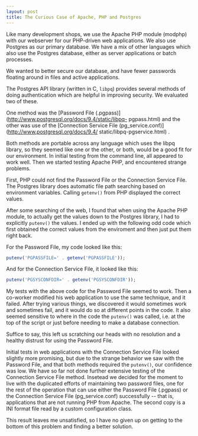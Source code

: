 ```yaml
---
layout: post
title: The Curious Case of Apache, PHP and Postgres
---
```


Like many development shops, we use the Apache PHP module (modphp) with
our webserver for our PHP-driven web applications.  We also use Postgres as
our primary database.  We have a mix of other languages which also use
the Postgres database, either as server applications or batch processes.

We wanted to better secure our database, and have fewer passwords floating
around in files and active applications.

The Postgres API library (written in C, `libpq`) provides several methods of
doing authentication which are helpful in improving security.  We evaluated
two of these.

One method was the
[Password File (.pgpass)](http://www.postgresql.org/docs/9.4/static/libpq-      pgpass.html)
and the other was use of the
[Connection Service File (pg_service.conf)](http://www.postgresql.org/docs/9.4/ static/libpq-pgservice.html)
.

Both methods are portable across any language which uses the libpq library, so
they seemed like one or the other, or both, would be a good fit for our
environment.  In initial testing from the command line, all appeared to work
well.  Then we started testing Apache PHP, and encountered strange problems.

First, PHP could not find the Password File or the Connection Service File.
The Postgres library does automatic file path searching based on environment
variables.  Calling `getenv()` from PHP displayed the correct values.

After some searching of the web, I found that when using the Apache PHP module,
to actually get the values down to the Postgres library, I had to explicitly
`putenv()` the values.  I ended up with the following odd code which first
obtained the correct values from the
enviroment and then just put them right back.  

For the Password File, my code looked like this:
```php
putenv('PGPASSFILE=' . getenv('PGPASSFILE'));
```
And for the Connection Service File, it looked like this:
```php
putenv('PGSYSCONFDIR=' . getenv('PGSYSCONFDIR'));
```

My tests with the above code for the Password File seemed to work.  Then a
co-worker modified his web application to use the same technique, and it
failed.  After trying various things, we discovered it would sometimes
work and sometimes fail, and it would do so at different points in the
code.  It also seemed sensitive to where in the code the `putenv()` was
called, i.e. at the top of the script or just before needing to make a
database connection.

Suffice to say, this left us scratching our heads with no resolution and
a healthy distrust for using the Password File.

Initial tests in web applications with the Connection Service File looked
slightly more promising, but due to the strange behavior we saw with the
Password File, and that both methods required the `putenv()`, our
confidence was low.  We have so far not done further extensive testing of
the Connection Service File method.  Insetead we decided for the moment to
live with the duplicated efforts of maintaining two password files, one
for the rest of the operation that can use either the Password File
(.pgpass) or the Connection Service File (pg_service.conf) successfully --
that is, applications that are not running PHP from Apache.  The second
copy is a INI format file read by a custom configuration class.

This result leaves me unsatisfied, so I have no given up on getting to
the bottom of this problem and finding a better solution.

